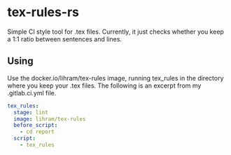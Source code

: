 # tex-rules-rs
Simple CI style tool for .tex files.
Currently, it just checks whether you keep a 1:1 ratio between sentences and lines.

## Using
Use the docker.io/lihram/tex-rules image, running tex_rules in the directory where you keep your .tex files.
The following is an excerpt from my .gitlab.ci.yml file.

```yaml
tex_rules:
  stage: lint
  image: lihram/tex-rules
  before_script:
    - cd report
  script:
    - tex_rules
```
